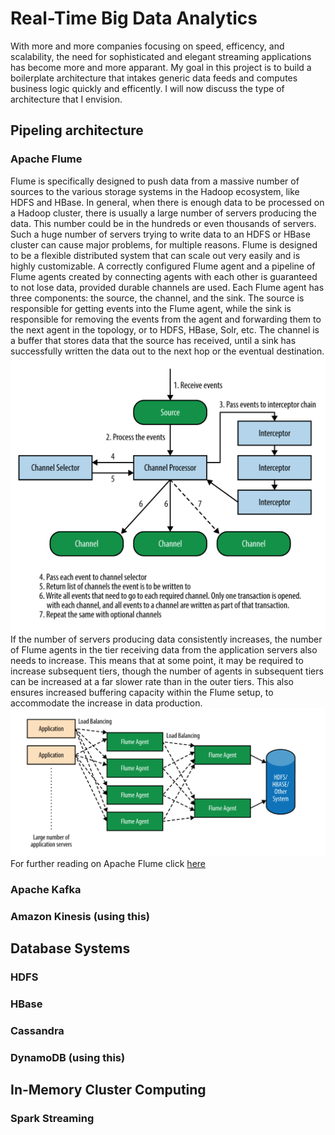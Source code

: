 # Real-Time Big Data Analytics
With more and more companies focusing on speed, efficency, and scalability, the need for sophisticated and elegant streaming applications has become more and more apparant. 
My goal in this project is to build a boilerplate architecture that intakes generic data feeds and computes business logic quickly and efficently. 
I will now discuss the type of architecture that I envision. 
## Pipeling architecture
### Apache Flume
Flume is specifically designed to push data from a massive number of sources to the various storage systems in the Hadoop ecosystem, like HDFS and HBase.
In general, when there is enough data to be processed on a Hadoop cluster, there is usually a large number of servers producing the data. 
This number could be in the hundreds or even thousands of servers. Such a huge number of servers trying to write data to an HDFS or HBase cluster can cause major problems, for multiple reasons.
Flume is designed to be a flexible distributed system that can scale out very easily and is highly customizable. 
A correctly configured Flume agent and a pipeline of Flume agents created by connecting agents with each other is guaranteed to not lose data, provided durable channels are used.
Each Flume agent has three components: the source, the channel, and the sink. 
The source is responsible for getting events into the Flume agent, while the sink is responsible for removing the events from the agent and forwarding them to the next agent in the topology, or to HDFS, HBase, Solr, etc. 
The channel is a buffer that stores data that the source has received, until a sink has successfully written the data out to the next hop or the eventual destination.
![alt text](https://raw.githubusercontent.com/ifilonenko/backend-architecture/master/spark-streaming/bin/flume1.png "Apache Flume")
If the number of servers producing data consistently increases, the number of Flume agents in the tier receiving data from the application servers also needs to increase. 
This means that at some point, it may be required to increase subsequent tiers, though the number of agents in subsequent tiers can be increased at a far slower rate than in the outer tiers. 
This also ensures increased buffering capacity within the Flume setup, to accommodate the increase in data production.
![alt text](https://raw.githubusercontent.com/ifilonenko/backend-architecture/master/spark-streaming/bin/flume2.png "Apache Flume")
For further reading on Apache Flume click [here](https://flume.apache.org/)
### Apache Kafka
### Amazon Kinesis (using this)
## Database Systems
### HDFS
### HBase
### Cassandra
### DynamoDB (using this)
## In-Memory Cluster Computing
### Spark Streaming